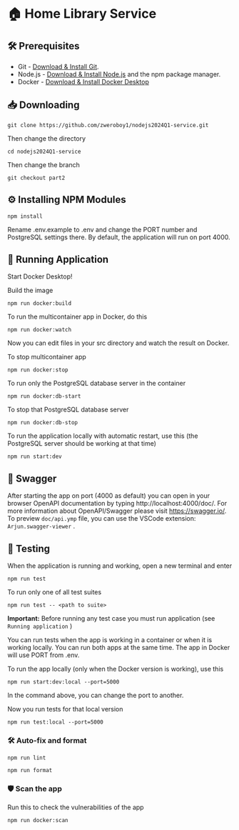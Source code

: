 # 🏠 Home Library Service

## 🛠 Prerequisites

- Git - [Download & Install Git](https://git-scm.com/downloads).
- Node.js - [Download & Install Node.js](https://nodejs.org/en/download/) and the npm package manager.
- Docker - [Download & Install Docker Desktop](https://www.docker.com/products/docker-desktop/)

## 📥 Downloading

```
git clone https://github.com/zweroboy1/nodejs2024Q1-service.git
```

Then change the directory

```
cd nodejs2024Q1-service
```

Then change the branch

```
git checkout part2
```

## ⚙️ Installing NPM Modules

```
npm install
```

Rename .env.example to .env and change the PORT number and PostgreSQL settings there.
By default, the application will run on port 4000. 

## 🚀 Running Application

Start Docker Desktop!

Build the image

```
npm run docker:build
```

To run the multicontainer app in Docker, do this

```
npm run docker:watch
```

Now you can edit files in your src directory and watch the result on Docker.

To stop multicontainer app

```
npm run docker:stop
```

To run only the PostgreSQL database server in the container

```
npm run docker:db-start
```

To stop that PostgreSQL database server

```
npm run docker:db-stop
```

To run the application locally with automatic restart, use this (the PostgreSQL server should be working at that time)

```
npm run start:dev
```

## 📘 Swagger

After starting the app on port (4000 as default) you can open
in your browser OpenAPI documentation by typing http://localhost:4000/doc/.
For more information about OpenAPI/Swagger please visit https://swagger.io/.
To preview `doc/api.ymp` file, you can use the VSCode extension: `Arjun.swagger-viewer` .

## 🧪 Testing

When the application is running and working, open a new terminal and enter

```
npm run test
```

To run only one of all test suites

```
npm run test -- <path to suite>
```

__Important:__ Before running any test case you must run application (see `Running application` )

You can run tests when the app is working in a container or when it is working locally. You can run both apps at the same time. The app in Docker will use PORT from .env.

To run the app locally (only when the Docker version is working), use this

```
npm run start:dev:local --port=5000
```

In the command above, you can change the port to another.

Now you run tests for that local version

```
npm run test:local --port=5000
```

### 🛠 Auto-fix and format

```
npm run lint
```

```
npm run format
```

### 🛡 Scan the app

Run this to check the vulnerabilities of the app

```
npm run docker:scan
```
